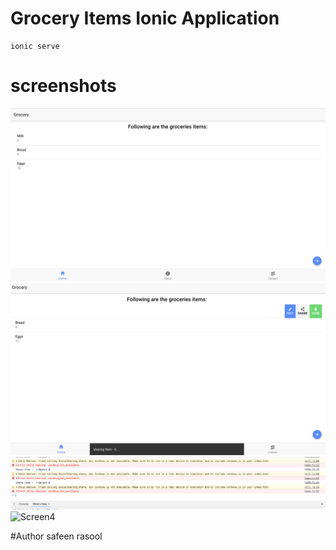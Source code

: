 # Grocery Items Ionic Application

```
ionic serve
```

# screenshots

![Screen1](screenshots/1.png)
![Screen2](screenshots/2.png)
![Screen3](screenshots/3.png)
![Screen4](screenshots/4.png)


#Author
 safeen rasool